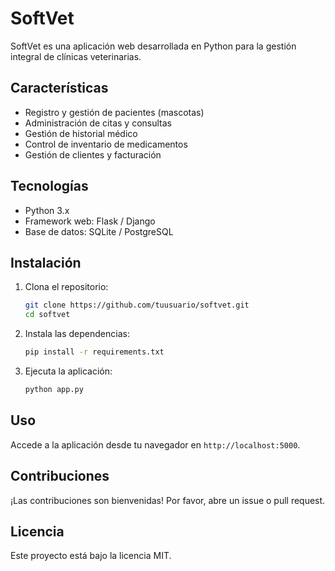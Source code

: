 # SoftVet

SoftVet es una aplicación web desarrollada en Python para la gestión integral de clínicas veterinarias.

## Características

- Registro y gestión de pacientes (mascotas)
- Administración de citas y consultas
- Gestión de historial médico
- Control de inventario de medicamentos
- Gestión de clientes y facturación

## Tecnologías

- Python 3.x
- Framework web: Flask / Django
- Base de datos: SQLite / PostgreSQL

## Instalación

1. Clona el repositorio:
    ```bash
    git clone https://github.com/tuusuario/softvet.git
    cd softvet
    ```
2. Instala las dependencias:
    ```bash
    pip install -r requirements.txt
    ```
3. Ejecuta la aplicación:
    ```bash
    python app.py
    ```

## Uso

Accede a la aplicación desde tu navegador en `http://localhost:5000`.

## Contribuciones

¡Las contribuciones son bienvenidas! Por favor, abre un issue o pull request.

## Licencia

Este proyecto está bajo la licencia MIT.